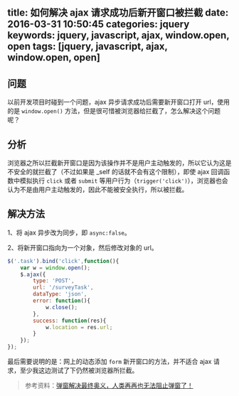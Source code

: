 title: 如何解决 ajax 请求成功后新开窗口被拦截
date: 2016-03-31 10:50:45
categories: jquery
keywords: jquery, javascript, ajax, window.open, open
tags: [jquery, javascript, ajax, window.open, open]
---

## 问题 ##

以前开发项目时碰到一个问题，ajax 异步请求成功后需要新开窗口打开 url，使用的是 `window.open()` 方法，但是很可惜被浏览器给拦截了，怎么解决这个问题呢？

## 分析 ##

浏览器之所以拦截新开窗口是因为该操作并不是用户主动触发的，所以它认为这是不安全的就拦截了（不过如果是 _self 的话就不会有这个限制），即使 ajax 回调函数中模拟执行 `click` 或者 `submit` 等用户行为（`trigger('click')`），浏览器也会认为不是由用户主动触发的，因此不能被安全执行，所以被拦截。
<!--more-->

## 解决方法 ##

1、将 ajax 异步改为同步，即 `async:false`。

2、将新开窗口指向为一个对象，然后修改对象的 url。

``` javascript
$('.task').bind('click',function(){
    var w = window.open();
    $.ajax({
        type: 'POST',
        url: '/surveyTask',
        dataType: 'json',
        error: function(){
            w.close();
        },
        success: function(res){
            w.location = res.url;
        }
    });
});
```

最后需要说明的是：网上的动态添加 `form` 新开窗口的方法，并不适合 ajax 请求，至少我这边测试了下仍然被浏览器所拦截。

> 参考资料：[弹窗解决最终奥义，人类再再也无法阻止弹窗了！](http://levi.yii.so/archives/3453)